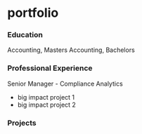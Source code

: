 # portfolio

### Education
Accounting, Masters
Accounting, Bachelors

### Professional Experience
Senior Manager - Compliance Analytics
- big impact project 1
- big impact project 2

### Projects

